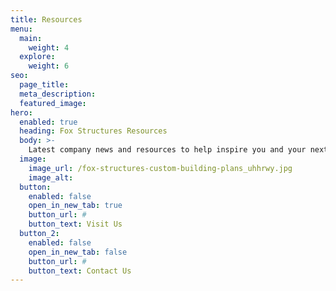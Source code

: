 ```yaml
---
title: Resources
menu:
  main:
    weight: 4
  explore:
    weight: 6
seo:
  page_title:
  meta_description:
  featured_image:
hero: 
  enabled: true
  heading: Fox Structures Resources
  body: >-
    Latest company news and resources to help inspire you and your next construction project.
  image: 
    image_url: /fox-structures-custom-building-plans_uhhrwy.jpg
    image_alt:
  button:
    enabled: false
    open_in_new_tab: true
    button_url: #
    button_text: Visit Us
  button_2:
    enabled: false
    open_in_new_tab: false
    button_url: #
    button_text: Contact Us
---
```

